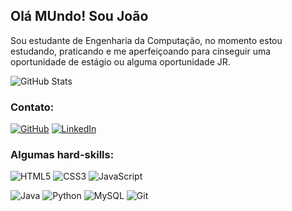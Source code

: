
## Olá MUndo! Sou João

Sou estudante de Engenharia da Computação, no momento estou estudando, praticando e me aperfeiçoando para cinseguir uma oportunidade de estágio ou alguma oportunidade JR.


![GitHub Stats](https://github-readme-stats.vercel.app/api?username=JFernandoCorreia&theme=transparent&bg_color=000&border_color=30A3DC&show_icons=true&icon_color=30A3DC&title_color=FFFFFF&text_color=FFF)


### Contato: 


[![GitHub](https://img.shields.io/badge/GitHub-100000?style=for-the-badge&logo=github&logoColor=white)](https://github.com/JFernandoCorreia) 
[![LinkedIn](https://img.shields.io/badge/LinkedIn-0077B5?style=for-the-badge&logo=linkedin&logoColor=white)](https://www.linkedin.com/in/jo%C3%A3o-fernando-correia-da-silva-a1428b172/)


### Algumas hard-skills:


![HTML5](https://img.shields.io/badge/HTML5-E34F26?style=for-the-badge&logo=html5&logoColor=white)
![CSS3](https://img.shields.io/badge/CSS3-1572B6?style=for-the-badge&logo=css3&logoColor=white)
![JavaScript](https://img.shields.io/badge/JavaScript-F7DF1E?style=for-the-badge&logo=javascript&logoColor=black)


![Java](https://img.shields.io/badge/java-%23ED8B00.svg?style=for-the-badge&logo=openjdk&logoColor=white)
![Python](https://img.shields.io/badge/python-3670A0?style=for-the-badge&logo=python&logoColor=ffdd54)
![MySQL](https://img.shields.io/badge/MySQL-00000F?style=for-the-badge&logo=mysql&logoColor=white)
![Git](https://img.shields.io/badge/GIT-E44C30?style=for-the-badge&logo=git&logoColor=white)

